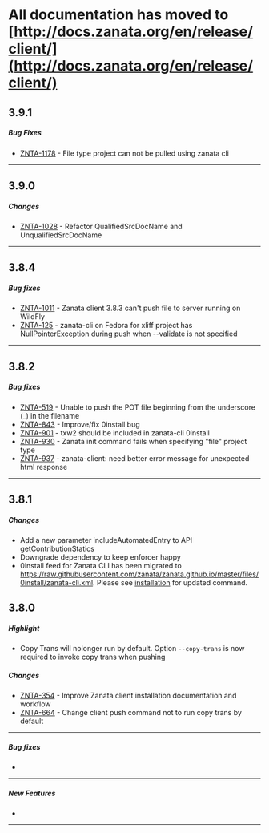 All documentation has moved to [http://docs.zanata.org/en/release/client/](http://docs.zanata.org/en/release/client/)
============

## 3.9.1
##### Bug Fixes
 * [ZNTA-1178](https://zanata.atlassian.net/browse/ZNTA-1178) - File type project can not be pulled using zanata cli

-----------------------

## 3.9.0

##### Changes
 * [ZNTA-1028](https://zanata.atlassian.net/browse/ZNTA-1028) - Refactor QualifiedSrcDocName and UnqualifiedSrcDocName

-----------------------

## 3.8.4

##### Bug fixes
 * [ZNTA-1011](https://zanata.atlassian.net/browse/ZNTA-1011) - Zanata client 3.8.3 can't push file to server running on WildFly
 * [ZNTA-125](https://zanata.atlassian.net/browse/ZNTA-125) - zanata-cli on Fedora for xliff project has NullPointerException during push when --validate is not specified

-----------------------

## 3.8.2

##### Bug fixes
 * [ZNTA-519](https://zanata.atlassian.net/browse/ZNTA-519) - Unable to push the POT file beginning from the underscore (_) in the filename
 * [ZNTA-843](https://zanata.atlassian.net/browse/ZNTA-843) - Improve/fix 0install bug
 * [ZNTA-901](https://zanata.atlassian.net/browse/ZNTA-901) - txw2 should be included in zanata-cli 0install
 * [ZNTA-930](https://zanata.atlassian.net/browse/ZNTA-930) - Zanata init command fails when specifying &quot;file&quot; project type
 * [ZNTA-937](https://zanata.atlassian.net/browse/ZNTA-937) - zanata-client: need better error message for unexpected html response

-----------------------

## 3.8.1

##### Changes
* Add a new parameter includeAutomatedEntry to API getContributionStatics
* Downgrade dependency to keep enforcer happy
* 0install feed for Zanata CLI has been migrated to https://raw.githubusercontent.com/zanata/zanata.github.io/master/files/0install/zanata-cli.xml. Please see [installation](/#installation) for updated command.

## 3.8.0

##### Highlight
* Copy Trans will nolonger run by default. Option `--copy-trans` is now required to invoke copy trans when pushing

##### Changes
* [ZNTA-354](https://zanata.atlassian.net/browse/ZNTA-354) - Improve Zanata client installation documentation and workflow
* [ZNTA-664](https://zanata.atlassian.net/browse/ZNTA-664) - Change client push command not to run copy trans by default

-----------------------

##### Bug fixes
*

-----------------------

##### New Features
*

-----------------------

